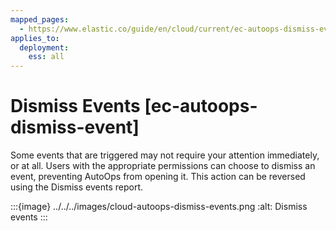 ```yaml
---
mapped_pages:
  - https://www.elastic.co/guide/en/cloud/current/ec-autoops-dismiss-event.html
applies_to:
  deployment:
    ess: all
---
```


# Dismiss Events [ec-autoops-dismiss-event]

Some events that are triggered may not require your attention immediately, or at all. Users with the appropriate permissions can choose to dismiss an event, preventing AutoOps from opening it. This action can be reversed using the Dismiss events report.

:::{image} ../../../images/cloud-autoops-dismiss-events.png
:alt: Dismiss events
:::

